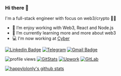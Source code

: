 ### Hi there 👋

I'm a full-stack engineer with focus on web3/crypto 👨‍💻

- 🔭 I’m enjoy working with Web3, React and Node.js
- 🌱 I’m currently learning more and more about web3
- 💻 I'm now working at [Cyber](https://github.com/cybercongress)

<!-- - 👯 I’m looking to collaborate on good crypto projects -->

<!-- Your badges -->
[![Linkedin Badge](https://img.shields.io/badge/-LinkedIn-blue?style=flat-square&logo=Linkedin&logoColor=white&link=https://www.linkedin.com/in/cheslav-zhuravsky/)](https://www.linkedin.com/in/cheslav-zhuravsky/)
[![Telegram](https://img.shields.io/badge/Telegram-2CA5E0?style=flat-square&logo=telegram&logoColor=white)](https://t.me/happylolonly)
[![Gmail Badge](https://img.shields.io/badge/-Gmail-c14438?style=flat-square&logo=Gmail&logoColor=white&link=mailto:happylolonly@gmail.com)](mailto:happylolonly@gmail.com)

<!-- Profile View Count and GitStats -->
![profile views](https://komarev.com/ghpvc/?username=happylolonly&style=flat)
[![GitStats](https://img.shields.io/badge/-black?label=GitStats&style=flat&labelColor=black&logo=github&logoColor=white)](https://gitstats.me/happylolonly)
[![Upwork](https://img.shields.io/badge/-Upwork-8a37db?style=flat-square&logo=Upwork&logoColor=white&color=green&link=https://www.upwork.com/fl/~013c3e78f26326fe80)](https://www.upwork.com/fl/~013c3e78f26326fe80)
[![GitLab](https://img.shields.io/static/v1?label=&message=GitLab&color=orange)](https://gitlab.com/HappyLoL)

[![happylolonly's github stats](https://github-readme-stats.vercel.app/api?username=happylolonly&count_private=true&show_icons=true&include_all_commits=true&theme=dracula)](https://github.com/happylolonly)

<!--
Here are some ideas to get you started:
- 🤔 I’m looking for help with ...
- 💬 Ask me about ...
- 📫 How to reach me: ...
- 😄 Pronouns: ...
- ⚡ Fun fact: ...
-->





